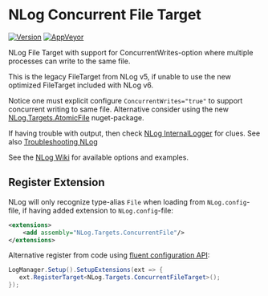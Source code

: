 # NLog Concurrent File Target

[![Version](https://badge.fury.io/nu/NLog.Targets.ConcurrentFile.svg)](https://www.nuget.org/packages/NLog.Targets.ConcurrentFile)
[![AppVeyor](https://img.shields.io/appveyor/ci/nlog/NLog-Targets-ConcurrentFile/master.svg)](https://ci.appveyor.com/project/nlog/NLog-Targets-ConcurrentFile/branch/master)

NLog File Target with support for ConcurrentWrites-option where multiple processes can write to the same file.

This is the legacy FileTarget from NLog v5, if unable to use the new optimized FileTarget included with NLog v6.

Notice one must explicit configure `ConcurrentWrites="true"` to support concurrent writing to same file.
Alternative consider using the new [NLog.Targets.AtomicFile](https://www.nuget.org/packages/NLog.Targets.AtomicFile) nuget-package.

If having trouble with output, then check [NLog InternalLogger](https://github.com/NLog/NLog/wiki/Internal-Logging) for clues. See also [Troubleshooting NLog](https://github.com/NLog/NLog/wiki/Logging-Troubleshooting)

See the [NLog Wiki](https://github.com/NLog/NLog/wiki/File-target) for available options and examples.

## Register Extension

NLog will only recognize type-alias `File` when loading from `NLog.config`-file, if having added extension to `NLog.config`-file:

```xml
<extensions>
    <add assembly="NLog.Targets.ConcurrentFile"/>
</extensions>
```

Alternative register from code using [fluent configuration API](https://github.com/NLog/NLog/wiki/Fluent-Configuration-API):

```csharp
LogManager.Setup().SetupExtensions(ext => {
   ext.RegisterTarget<NLog.Targets.ConcurrentFileTarget>();
});
```
